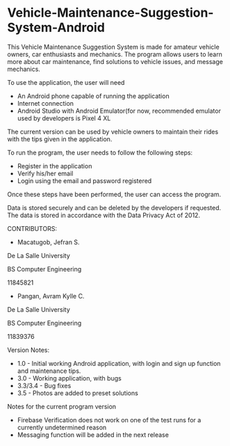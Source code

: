 # Vehicle-Maintenance-Suggestion-System-Android

This Vehicle Maintenance Suggestion System is made for amateur vehicle owners, car enthusiasts and mechanics.
The program allows users to learn more about car maintenance, find solutions to vehicle issues, and message mechanics.


To use the application, the user will need
- An Android phone capable of running the application
- Internet connection
- Android Studio with Android Emulator(for now, recommended emulator used by developers is Pixel 4 XL


The current version can be used by vehicle owners to maintain their rides with the tips given in the application.

To run the program, the user needs to follow the following steps:
- Register in the application
- Verify his/her email
- Login using the email and password registered

Once these steps have been performed, the user can access the program.


Data is stored securely and can be deleted by the developers if requested. 
The data is stored in accordance with the Data Privacy Act of 2012.

CONTRIBUTORS:
- Macatugob, Jefran S.

De La Salle University

BS Computer Engineering

11845821



- Pangan, Avram Kylle C.

De La Salle University

BS Computer Engineering

11839376

Version Notes:
- 1.0 - Initial working Android application, with login and sign up function and maintenance tips.
- 3.0 - Working application, with bugs
- 3.3/3.4 - Bug fixes
- 3.5 - Photos are added to preset solutions

Notes for the current program version
- Firebase Verification does not work on one of the test runs for a currently undetermined reason
- Messaging function will be added in the next release
